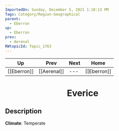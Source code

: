 ```yaml
---
ImportedOn: Sunday, December 5, 2021 1:10:13 PM
Tags: Category/Region-Geographical
parent:
  - Eberron
up:
  - Eberron
prev:
  - Aerenal
RWtopicId: Topic_1763
---
```


| Up | Prev | Next | Home |
|----|------|------|------|
| [[Eberron]] | [[Aerenal]] | --- | [[Eberron]] |

# <center>Everice</center>

## Description

**Climate**: Temperate
